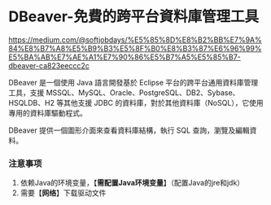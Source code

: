# DBeaver-免費的跨平台資料庫管理工具

https://medium.com/@softjobdays/%E5%85%8D%E8%B2%BB%E7%9A%84%E8%B7%A8%E5%B9%B3%E5%8F%B0%E8%B3%87%E6%96%99%E5%BA%AB%E7%AE%A1%E7%90%86%E5%B7%A5%E5%85%B7-dbeaver-ca823eeccc2c





DBeaver 是一個使用 Java 語言開發基於 Eclipse 平台的跨平台通用資料庫管理工具，支援 MSSQL、MySQL、Oracle、PostgreSQL、DB2、Sybase、HSQLDB、H2 等其他支援 JDBC 的資料庫，對於其他資料庫（NoSQL），它使用專用的資料庫驅動程式。

DBeaver 提供一個圖形介面來查看資料庫結構，執行 SQL 查詢，瀏覽及編輯資料。

### 注意事项

1. 依赖Java的环境变量，【**需配置Java环境变量**】（配置Java的jre和jdk）
2. 需要【**网络**】下载驱动文件



